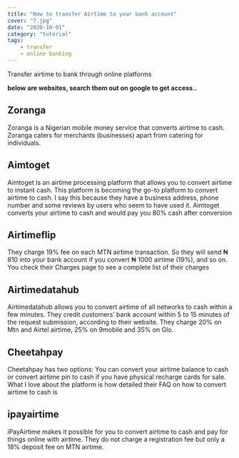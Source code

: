 ```yaml
---
title: "How to transfer Airtime to your bank account"
cover: "7.jpg"
date: "2020-10-01"
category: "tutorial"
tags:
    - transfer
    - online banking
---
```



Transfer airtime to bank through online platforms

**below are websites, search them out on google to get access..**

## Zoranga
Zoranga is a Nigerian mobile money service that converts airtime to cash. Zoranga caters for merchants (businesses) apart from catering for individuals.

## Aimtoget
Aimtoget Is an airtime processing platform that allows you to convert airtime to instant cash. This platform is becoming the go-to platform to convert airtime to cash. I say this because they have a business address, phone number and some reviews by users who seem to have used it. Aimtoget converts your airtime to cash and would pay you 80% cash after conversion

## Airtimeflip
They charge 19% fee on each MTN airtime transaction. So they will send ₦ 810 into your bank account if you convert ₦ 1000 airtime (19%), and so on. You check their Charges page to see a complete list of their charges

## Airtimedatahub
Airtimedatahub allows you to convert airtime of all networks to cash within a few minutes. They credit customers’ bank account within 5 to 15 minutes of the request submission, according to their website. They charge 20% on Mtn and Airtel airtime, 25% on 9mobile and 35% on Glo.

## Cheetahpay
Cheetahpay has two options: You can convert your airtime balance to cash or convert airtime pin to cash if you have physical recharge cards for sale. What I love about the platform is how detailed their FAQ on how to convert airtime to cash is

## ipayairtime
iPayAirtime makes it possible for you to convert airtime to cash and pay for things online with airtime. They do not charge a registration fee but only a 18% deposit fee on MTN airtime.

